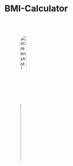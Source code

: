 # BMI-Calculator
<div class="row" style="
clear: both;
display: table;">
    <div class="column bounce-1" style=" float: left;
    width: 33.33%;
    padding: 50px;">
        <img src="https://i.ibb.co/m4TmF7s/screenshot1.png" alt="screenshot1" border="0" style="width:40%; border-radius: 50px;" />
    </div>
    <div class="column bounce-1" style=" float: left;
    width: 33.33%;
    padding: 50px;">
       <img src="https://i.ibb.co/4JCtppj/screenshot2.png" alt="screenshot2" border="0" style="width:10%; border-radius: 50px;">
    </div>
    
  </div>
